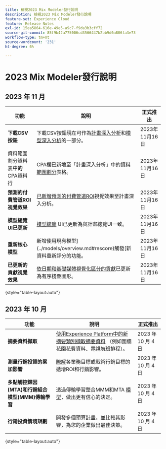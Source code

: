 ```yaml
---
title: 檢視2023 Mix Modeler發行說明
description: 檢視2023 Mix Modeler發行說明
feature-set: Experience Cloud
feature: Release Notes
exl-id: 15ea5864-616e-49e5-a9c7-f9da3b3cff72
source-git-commit: 85f9b42a775006cd3566447b2bb9d0a806fa3e73
workflow-type: tm+mt
source-wordcount: '231'
ht-degree: 6%

---
```


# 2023 Mix Modeler發行說明

## 2023 年 11 月


| 功能 | 說明 | 正式推出 |
|---|---|---|
| **下載CSV按鈕** | 下載CSV按鈕現在可作為[計畫深入分析](../plans/build.md)和[模型深入分析](../models/insights.md#model-insights)的一部分。 | 2023年11月16日 |
| 資料範圍劃分資料表&#x200B;**中的** CPA資料行 | CPA欄已新增至「計畫深入分析」中的[資料範圍劃分](../plans/build.md)表格。 | 2023年11月16日 |
| **預測的付費管道ROI視覺效果** | [已新增預測的付費管道ROI](../plans/build.md)視覺效果至計畫深入分析。 | 2023年11月16日 |
| **模型總覽UI已更新** | [模型總覽](../models/overview.md) UI已更新為與計畫總覽UI一致。 | 2023年11月16日 |
| **重新核心模型** | 新增使用現有模型](../models/overview.md#rescore)觸發[新資料重新評分的功能。 | 2023年11月16日 |
| **已更新的貢獻視覺效果** | [依日期和基礎媒體視覺化區分的貢獻](../models/insights.md#model-insights)已更新為有序棧疊圖形。 | 2023年11月16日 |

{style="table-layout:auto"}


## 2023 年 10 月

| 功能 | 說明 | 正式推出 |
|---|---|---|
| **摘要資料擷取** | [使用Experience Platform中的新摘要類別擷取摘要資料](../ingest-data/overview.md) （例如圍牆花園花費資料、電視航班排程）。 | 2023 年 10 月 4 日 |
| **測量行銷投資的累加影響** | [瞭解](../dashboard/overview.md)各業務目標或戰術行銷目標的遞增ROI和行銷影響。 | 2023 年 10 月 4 日 |
| **多點觸控歸因(MTA)和行銷組合模型(MMM)傳輸學習** | 透過傳輸學習整合MMM和MTA [模型](../models/overview.md)，做出更有信心的決定。 | 2023 年 10 月 4 日 |
| **行銷投資情境規劃** | 開發多個預算[計畫](../plans/overview.md)，並比較其影響，為您的企業做出最佳決策。 | 2023 年 10 月 4 日 |

{style="table-layout:auto"}
